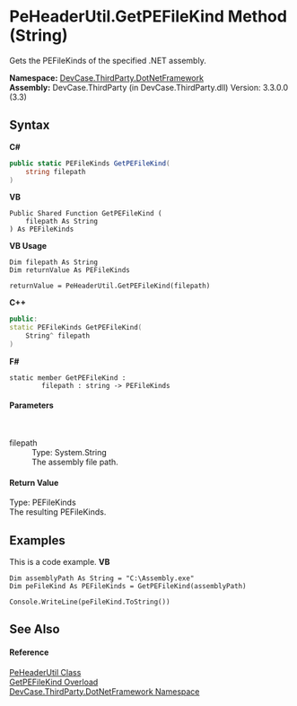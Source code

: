 # PeHeaderUtil.GetPEFileKind Method (String)
 

Gets the PEFileKinds of the specified .NET assembly.

**Namespace:**&nbsp;<a href="N_DevCase_ThirdParty_DotNetFramework">DevCase.ThirdParty.DotNetFramework</a><br />**Assembly:**&nbsp;DevCase.ThirdParty (in DevCase.ThirdParty.dll) Version: 3.3.0.0 (3.3)

## Syntax

**C#**<br />
``` C#
public static PEFileKinds GetPEFileKind(
	string filepath
)
```

**VB**<br />
``` VB
Public Shared Function GetPEFileKind ( 
	filepath As String
) As PEFileKinds
```

**VB Usage**<br />
``` VB Usage
Dim filepath As String
Dim returnValue As PEFileKinds

returnValue = PeHeaderUtil.GetPEFileKind(filepath)
```

**C++**<br />
``` C++
public:
static PEFileKinds GetPEFileKind(
	String^ filepath
)
```

**F#**<br />
``` F#
static member GetPEFileKind : 
        filepath : string -> PEFileKinds 

```


#### Parameters
&nbsp;<dl><dt>filepath</dt><dd>Type: System.String<br />The assembly file path.</dd></dl>

#### Return Value
Type: PEFileKinds<br />The resulting PEFileKinds.

## Examples
This is a code example. 
**VB**<br />
``` VB
Dim assemblyPath As String = "C:\Assembly.exe"
Dim peFileKind As PEFileKinds = GetPEFileKind(assemblyPath)

Console.WriteLine(peFileKind.ToString())
```


## See Also


#### Reference
<a href="T_DevCase_ThirdParty_DotNetFramework_PeHeaderUtil">PeHeaderUtil Class</a><br /><a href="Overload_DevCase_ThirdParty_DotNetFramework_PeHeaderUtil_GetPEFileKind">GetPEFileKind Overload</a><br /><a href="N_DevCase_ThirdParty_DotNetFramework">DevCase.ThirdParty.DotNetFramework Namespace</a><br />